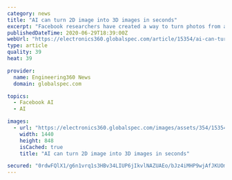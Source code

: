 ```yaml
---
category: news
title: "AI can turn 2D image into 3D images in seconds"
excerpt: "Facebook researchers have created a way to turn photos from any smartphone device into a 3D image within seconds. A 2D to 3D photo feature has been available on Facebook since 2018. At first, users had to capture photos on a phone with a dual-lens camera."
publishedDateTime: 2020-06-29T18:39:00Z
webUrl: "https://electronics360.globalspec.com/article/15354/ai-can-turn-2d-image-into-3d-images-in-seconds"
type: article
quality: 39
heat: 39

provider:
  name: Engineering360 News
  domain: globalspec.com

topics:
  - Facebook AI
  - AI

images:
  - url: "https://electronics360.globalspec.com/images/assets/354/15354/235876_web.jpg"
    width: 1440
    height: 848
    isCached: true
    title: "AI can turn 2D image into 3D images in seconds"

secured: "0rdwFQlX1/g6n1vrq1s3HBv34LIUP6jIkvlNAZUAEo/bJz4iMHP9wjAfJKUOmCROVuFIvQCr2+ObgzKw5J42VcO16HbigPCumCCMgUKO5Oc9lU5mzr1PjoFqtDpH7YtGrL540cfw9p8Ch1tsOgkma+zETqDMJYjgJ67CrkeKOGs46jnx2O26AMbeLJlmRXm00IDr4t1HKIR3m7cdjC9qtc/tzkr8T48/g5Kak8OJ0UZMcOJ+oPFp1uinJYVRXreu4ZSahFmyKihMT2WHT5NojIM6dH5uZKl+waR412Ih8CpXHUvLvmkUfMJDKgPl6YK6pUZF13+EAkpT1CixBKuptQ==;YUeFc25PEsLa9514J/ZdRw=="
---
```


